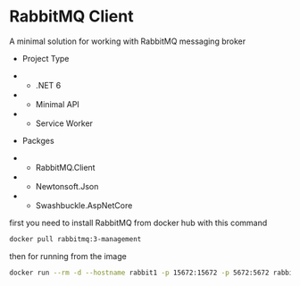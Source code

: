 # RabbitMQ Client
A minimal solution for working with RabbitMQ messaging broker

* Project Type
*   - .NET 6
*   - Minimal API
*   - Service Worker

* Packges
*   - RabbitMQ.Client
*   - Newtonsoft.Json
*   - Swashbuckle.AspNetCore

first you need to install RabbitMQ from docker hub with this command

```sh
docker pull rabbitmq:3-management
```

then for running from the image

```sh
docker run --rm -d --hostname rabbit1 -p 15672:15672 -p 5672:5672 rabbitmq:3-management
```
